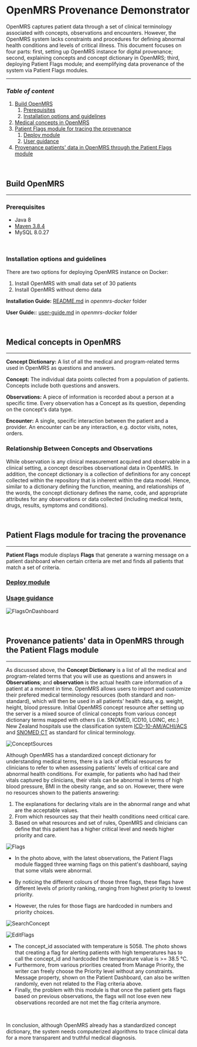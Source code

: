 # OpenMRS Provenance Demonstrator

OpenMRS captures patient data through a set of clinical terminology associated with concepts, observations and encounters. However, the OpenMRS system lacks constraints and procedures for defining abnormal health conditions and levels of critical illness. This document focuses on four parts: first, setting up OpenMRS instance for digital provenance; second, explaining concepts and concept dictionary in OpenMRS; third, deploying Patient Flags module; and exemplifying data provenance of the system via Patient Flags modules.

---

### *Table of content*

  1. [Build OpenMRS](#build-openmrs)
     1. [Prerequisites](#prerequisites)
     2. [Installation options and guidelines](#installation-options-and-guidelines)
  2. [Medical concepts in OpenMRS](#-medical-concepts-in-openmrs)
  3. [Patient Flags module for tracing the provenance](#patient-flags-module-for-tracing-the-provenance)
       1. [Deploy module](#deploy-module)
       2. [User guidance](#user-guidance)
  4. [Provenance patients' data in OpenMRS through the Patient Flags module](#-provenance-patients-data-in-openmrs-through-the-patient-flags-module)

<br>

## **Build OpenMRS**

---

### **Prerequisites**

- Java 8
- [Maven 3.8.4](https://maven.apache.org/download.cgi)
- MySQL 8.0.27

<br>

### **Installation options and guidelines**

There are two options for deploying OpenMRS instance on Docker:

1. Install OpenMRS with small data set of 30 patients
2. Install OpenMRS without demo data

**Installation Guide:** [README.md](openmrs-docker/README.md) in *openmrs-docker* folder

**User Guide:**: [user-guide.md](openmrs-docker/user-guide.md) in *openmrs-docker* folder

<br>

## **Medical concepts in OpenMRS**

---

**Concept Dictionary:** A list of all the medical and program-related terms used in OpenMRS as questions and answers.

**Concept:** The individual data points collected from a population of patients. Concepts include both questions and answers.

**Observations:** A piece of information is recorded about a person at a specific time. Every observation has a Concept as its question, depending on the concept's data type.

**Encounter:** A single, specific interaction between the patient and a provider. An encounter can be any interaction, e.g. doctor visits, notes, orders.

### **Relationship Between Concepts and Observations**

While observation is any clinical measurement acquired and observable in a clinical setting, a concept describes observational data in OpenMRS.
In addition, the concept dictionary is a collection of definitions for any concept collected within the repository that is inherent within the data model. Hence, similar to a dictionary defining the function, meaning, and relationships of the words, the concept dictionary defines the name, code, and appropriate attributes for any observations or data collected (including medical tests, drugs, results, symptoms and conditions).

<br>

## **Patient Flags module for tracing the provenance**

---
**Patient Flags** module displays **Flags** that generate a warning message on a patient dashboard when certain criteria are met and finds all patients that match a set of criteria.

### [**Deploy module**](patientflags-module/installation-guide.md)

### [**Usage guidance**](patientflags-module/usage-guide.md)

![FlagsOnDashboard](image/Patient%20Flags%20on%20Patient%20Dashboard.png)

<br>

## **Provenance patients' data in OpenMRS through the Patient Flags module**

---

As discussed above, the **Concept Dictionary** is a list of all the medical and program-related terms that you will use as questions and answers in **Observations**; and **observation** is the actual health care information of a patient at a moment in time. OpenMRS allows users to import and customize their prefered medical terminology resources (both standard and non-standard), which will then be used in all patients' health data, e.g. weight, height, blood pressure.
Initial OpenMRS concept resource after setting up the server is a mixed source of clinical concepts from various concept dictionary terms mapped with others (i.e. SNOMED, ICD10, LOINC, etc.) New Zealand hospitals use the classification system [ICD-10-AM/ACHI/ACS](https://www.health.govt.nz/nz-health-statistics/classification-and-terminology/icd-10-am-achi-acs) and [SNOMED CT](https://browser.ihtsdotools.org/?perspective=full&conceptId1=404684003&edition=MAIN/SNOMEDCT-NZ/2021-10-01&release=&languages=en,mi) as standard for clinical terminology.

![ConceptSources](image/Concept%20Sources.png)

Although OpenMRS has a standardized concept dictionary for understanding medical terms, there is a lack of official resources for clinicians to refer to when assessing patients' levels of critical care and abnormal health conditions.
For example, for patients who had had their vitals captured by clinicians, their vitals can be abnormal in terms of high blood pressure, BMI in the obesity range, and so on. However, there were no resources shown to the patients answering:

1. The explanations for declaring vitals are in the abnormal range and what are the acceptable values.
2. From which resources say that their health conditions need critical care.
3. Based on what resources and set of rules, OpenMRS and clinicians can define that this patient has a higher critical level and needs higher priority and care.

![Flags](image/Flags.png)

- In the photo above, with the latest observations, the Patient Flags module flagged three warning flags on this patient's dashboard, saying that some vitals were abnormal.

- By noticing the different colours of those three flags, these flags have different levels of priority ranking, ranging from highest priority to lowest priority.
- However, the rules for those flags are hardcoded in numbers and priority choices.

![SearchConcept](image/Search%20Concept%20in%20Concept%20Dictionary.png)

![EditFlags](image/screen.png)

- The concept_id associated with temperature is 5058. The photo shows that creating a flag for alerting patients with high temperatures has to call the concept_id and hardcoded the temperature value is >= 38.5 °C.
- Furthermore, from various priorities created from Manage Priority, the writer can freely choose the Priority level without any constraints. Message property, shown on the Patient Dashboard, can also be written randomly, even not related to the Flag criteria above.
- Finally, the problem with this module is that once the patient gets flags based on previous observations, the flags will not lose even new observations recorded are not met the flag criteria anymore.

<br>

In conclusion, although OpenMRS already has a standardized concept dictionary, the system needs computerized algorithms to trace clinical data for a more transparent and truthful medical diagnosis.
